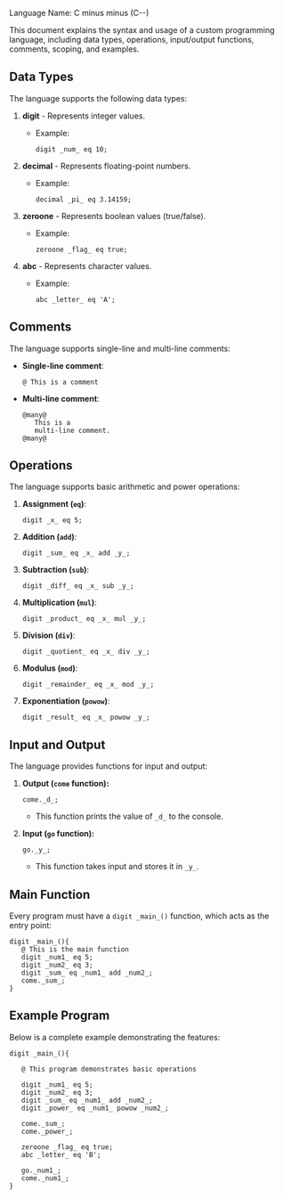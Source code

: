 Language Name: C minus minus (C--) 

This document explains the syntax and usage of a custom programming language, including data types, operations, input/output functions, comments, scoping, and examples.

## Data Types
The language supports the following data types:

1. **digit** - Represents integer values.
   - Example:
     ```
     digit _num_ eq 10;
     ```

2. **decimal** - Represents floating-point numbers.
   - Example:
     ```
     decimal _pi_ eq 3.14159;
     ```

3. **zeroone** - Represents boolean values (true/false).
   - Example:
     ```
     zeroone _flag_ eq true;
     ```

4. **abc** - Represents character values.
   - Example:
     ```
     abc _letter_ eq 'A';
     ```

## Comments
The language supports single-line and multi-line comments:

- **Single-line comment**:
  ```
  @ This is a comment
  ```

- **Multi-line comment**:
  ```
  @many@
     This is a
     multi-line comment.
  @many@
  ```

## Operations
The language supports basic arithmetic and power operations:

1. **Assignment (`eq`)**:
   ```
   digit _x_ eq 5;
   ```

2. **Addition (`add`)**:
   ```
   digit _sum_ eq _x_ add _y_;
   ```

3. **Subtraction (`sub`)**:
   ```
   digit _diff_ eq _x_ sub _y_;
   ```

4. **Multiplication (`mul`)**:
   ```
   digit _product_ eq _x_ mul _y_;
   ```

5. **Division (`div`)**:
   ```
   digit _quotient_ eq _x_ div _y_;
   ```

6. **Modulus (`mod`)**:
   ```
   digit _remainder_ eq _x_ mod _y_;
   ```

7. **Exponentiation (`powow`)**:
   ```
   digit _result_ eq _x_ powow _y_;
   ```

## Input and Output
The language provides functions for input and output:

1. **Output (`come` function):**
   ```
   come._d_;
   ```
   - This function prints the value of `_d_` to the console.

2. **Input (`go` function):**
   ```
   go._y_;
   ```
   - This function takes input and stores it in `_y_`.

## Main Function
Every program must have a `digit _main_()` function, which acts as the entry point:

``` 
digit _main_(){
   @ This is the main function
   digit _num1_ eq 5;
   digit _num2_ eq 3;
   digit _sum_ eq _num1_ add _num2_;
   come._sum_;
}
```

## Example Program
Below is a complete example demonstrating the features:

``` 
digit _main_(){

   @ This program demonstrates basic operations

   digit _num1_ eq 5;
   digit _num2_ eq 3;
   digit _sum_ eq _num1_ add _num2_;
   digit _power_ eq _num1_ powow _num2_;

   come._sum_;
   come._power_;

   zeroone _flag_ eq true;
   abc _letter_ eq 'B';

   go._num1_;
   come._num1_;
}
```



